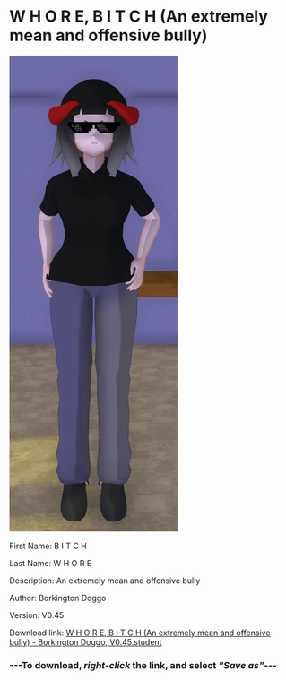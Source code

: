 # W H O R E, B I T C H (An extremely mean and offensive bully)

<img src = "https://raw.githubusercontent.com/Arbiter1223/Daigaku-Gurashi-Custom-Students/master/Students/Files/W%20H%20O%20R%20E%2C%20B%20I%20T%20C%20H%20(An%20extremely%20mean%20and%20offensive%20bully).png">

First Name: B I T C H

Last Name: W H O R E

Description: An extremely mean and offensive bully

Author: Borkington Doggo

Version: V0.45

Download link: <a href="https://raw.githubusercontent.com/Arbiter1223/Daigaku-Gurashi-Custom-Students/master/Students/Files/W%20H%20O%20R%20E%2C%20B%20I%20T%20C%20H%20(An%20extremely%20mean%20and%20offensive%20bully)%20-%20Borkington%20Doggo%2C%20V0.45.student">W H O R E, B I T C H (An extremely mean and offensive bully) - Borkington Doggo, V0.45.student</a>

### ---**To download, _right-click_ the link, and select _"Save as"_**---
